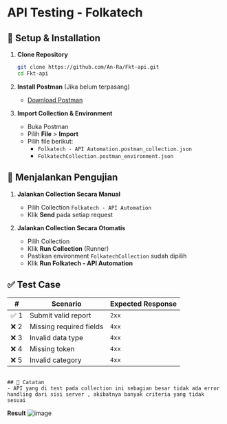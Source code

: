 # API Testing - Folkatech

## 📌 Setup & Installation

1. **Clone Repository**
   ```sh
   git clone https://github.com/An-Ra/Fkt-api.git
   cd Fkt-api
   ```

2. **Install Postman** (Jika belum terpasang)
   - [Download Postman](https://www.postman.com/downloads/)

3. **Import Collection & Environment**
   - Buka Postman
   - Pilih **File** > **Import**
   - Pilih file berikut:
     - `Folkatech - API Automation.postman_collection.json`
     - `FolkatechCollection.postman_environment.json`

## 🚀 Menjalankan Pengujian

1. **Jalankan Collection Secara Manual**
   - Pilih Collection `Folkatech - API Automation`
   - Klik **Send** pada setiap request

2. **Jalankan Collection Secara Otomatis**
   - Pilih Collection
   - Klik **Run Collection** (Runner)
   - Pastikan environment `FolkatechCollection` sudah dipilih
   - Klik **Run Folkatech - API Automation**

## ✅ Test Case

| #  | Scenario                      | Expected Response     |
|----|--------------------------------|----------------------|
| ✅ 1 | Submit valid report           | `2xx`                |
| ❌ 2 | Missing required fields       | `4xx`                |
| ❌ 3 | Invalid data type             | `4xx`                |
| ❌ 4 | Missing token                 | `4xx`                |
| ❌ 5 | Invalid category              | `4xx`                |


```

## 📝 Catatan
- API yang di test pada collection ini sebagian besar tidak ada error handling dari sisi server , akibatnya banyak criteria yang tidak sesuai
```

**Result**
![image](https://github.com/user-attachments/assets/bd4cc325-c66f-4cd9-8600-687543dcc056)


